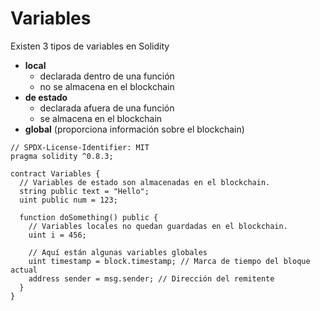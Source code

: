 # Variables

Existen 3 tipos de variables en Solidity

* **local**
  * declarada dentro de una función
  * no se almacena en el blockchain
* **de estado**
  * declarada afuera de una función
  * se almacena en el blockchain
* **global** (proporciona información sobre el blockchain)

```solidity
// SPDX-License-Identifier: MIT
pragma solidity ^0.8.3;

contract Variables {
  // Variables de estado son almacenadas en el blockchain.
  string public text = "Hello";
  uint public num = 123;

  function doSomething() public {
    // Variables locales no quedan guardadas en el blockchain.
    uint i = 456;

    // Aquí están algunas variables globales
    uint timestamp = block.timestamp; // Marca de tiempo del bloque actual
    address sender = msg.sender; // Dirección del remitente
  }
}
```
